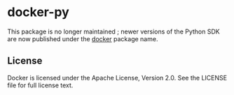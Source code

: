 docker-py
=========

This package is no longer maintained ; newer versions of the Python SDK are
now published under the [docker](https://pypi.python.org/pypi/docker) package
name.

License
-------

Docker is licensed under the Apache License, Version 2.0. See the LICENSE file
for full license text.
